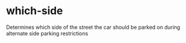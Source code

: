 # which-side
Determines which side of the street the car should be parked on during alternate side parking restrictions
